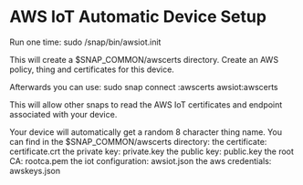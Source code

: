 # AWS IoT Automatic Device Setup

Run one time:
  sudo /snap/bin/awsiot.init <key> <secret> <region>

This will create a $SNAP_COMMON/awscerts directory. Create an AWS policy, thing and certificates for this device.

Afterwards you can use:
  sudo snap connect <othersnap>:awscerts awsiot:awscerts

This will allow other snaps to read the AWS IoT certificates and endpoint associated with your device.

Your device will automatically get a random 8 character thing name. You can find in the $SNAP_COMMON/awscerts directory:
the certificate:               certificate.crt
the private key:               private.key
the public key:                public.key
the root CA:                   rootca.pem
the iot configuration:         awsiot.json
the aws credentials:           awskeys.json
